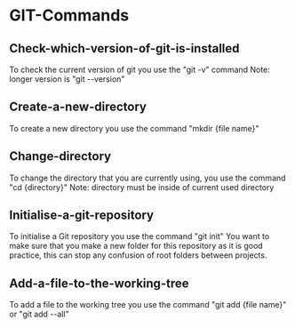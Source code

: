 # GIT-Commands

## Check-which-version-of-git-is-installed

To check the current version of git you use the
"git -v" command
Note: longer version is "git --version"


## Create-a-new-directory

To create a new directory you use the command
"mkdir {file name}"


## Change-directory

To change the directory that you are currently using, you use the command
"cd {directory}"
Note: directory must be inside of current used directory


## Initialise-a-git-repository

To initialise a Git repository you use the command
"git init"
You want to make sure that you make a new folder for this repository as it is good practice, this can stop any confusion of root folders between projects.


## Add-a-file-to-the-working-tree

To add a file to the working tree you use the command
"git add {file name}" or "git add --all"